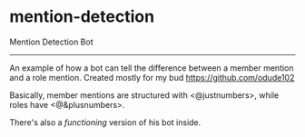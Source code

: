 # mention-detection
Mention Detection Bot

--------------------

An example of how a bot can tell the difference between a member mention and a role mention.
Created mostly for my bud https://github.com/odude102

Basically, member mentions are structured with <@justnumbers>, while roles have <@&plusnumbers>.

There's also a *functioning* version of his bot inside.

